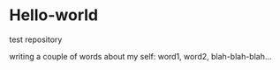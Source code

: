 # Hello-world
test repository 

writing a couple of words about my self:
word1, word2, blah-blah-blah...
